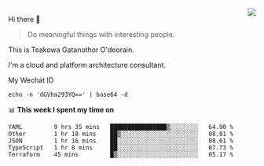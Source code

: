 <img align="right" src="https://github-readme-stats.vercel.app/api?username=Teakowa&show_icons=true&icon_color=2f80ed&text_color=718096&bg_color=ffffff&hide_title=true" />

Hi there 👋

> Do meaningful things with interesting people.

This is Teakowa Gatanothor O'deorain.

I'm a cloud and platform architecture consultant.

My Wechat ID

```
echo -n 'dGVha293YQ==' | base64 -d
```

📊 **This week I spent my time on**
<!--START_SECTION:waka-->
```text
YAML         9 hrs 35 mins   ████████████████▒░░░░░░░░   64.90 % 
Other        1 hr 18 mins    ██▒░░░░░░░░░░░░░░░░░░░░░░   08.81 % 
JSON         1 hr 16 mins    ██░░░░░░░░░░░░░░░░░░░░░░░   08.61 % 
TypeScript   1 hr 8 mins     ██░░░░░░░░░░░░░░░░░░░░░░░   07.73 % 
Terraform    45 mins         █▒░░░░░░░░░░░░░░░░░░░░░░░   05.17 % 
```
<!--END_SECTION:waka-->
